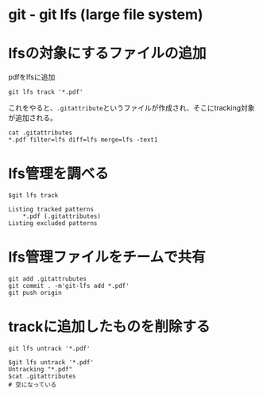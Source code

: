 #  git - git lfs (large file system)



# lfsの対象にするファイルの追加

pdfをlfsに追加
```git
git lfs track '*.pdf'
```

これをやると、`.gitattribute`というファイルが作成され、そこにtracking対象が追加される。

```git
cat .gitattributes 
*.pdf filter=lfs diff=lfs merge=lfs -text1
```

# lfs管理を調べる

```git
$git lfs track

Listing tracked patterns
    *.pdf (.gitattributes)
Listing excluded patterns
```


# lfs管理ファイルをチームで共有

```git
git add .gitattrubutes
git commit . -m'git-lfs add *.pdf'
git push origin
```


# trackに追加したものを削除する

```git 
git lfs untrack '*.pdf'

$git lfs untrack '*.pdf'
Untracking "*.pdf"
$cat .gitattributes 
# 空になっている
```

